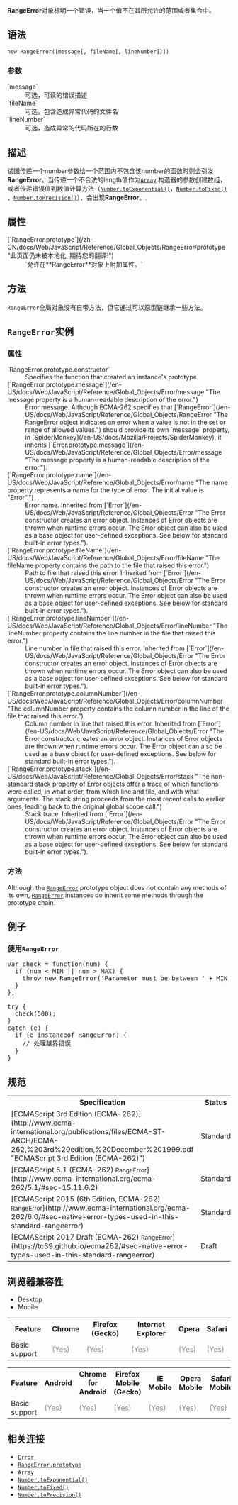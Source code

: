 **RangeError**对象标明一个错误，当一个值不在其所允许的范围或者集合中。

## 语法

    new RangeError([message[, fileName[, lineNumber]]])

### 参数

<dl>

<dt>`message`</dt>

<dd>可选，可读的错误描述</dd>

<dt>`fileName`<span title="This API has not been standardized."></span></dt>

<dd>可选，包含造成异常代码的文件名</dd>

<dt>`lineNumber`<span title="This API has not been standardized."></span></dt>

<dd>可选，造成异常的代码所在的行数</dd>

</dl>

## 描述

试图传递一个number参数给一个范围内不包含该number的函数时则会引发**RangeError**。当传递一个不合法的length值作为[`Array`](/zh-CN/docs/Web/JavaScript/Reference/Array "此页面仍未被本地化, 期待您的翻译!") 构造器的参数创建数组，或者传递错误值到数值计算方法（[`Number.toExponential()`](/zh-CN/docs/Web/JavaScript/Reference/Global_Objects/Number/toExponential "toExponential() 方法以指数表示法返回该数值字符串表示形式。")，[`Number.toFixed()`](/zh-CN/docs/Web/JavaScript/Reference/Global_Objects/Number/toFixed "toFixed() 方法使用定点表示法来格式化一个数。") ，[`Number.toPrecision()`](/zh-CN/docs/Web/JavaScript/Reference/Global_Objects/Number/toPrecision "toPrecision() 方法以指定的精度返回该数值对象的字符串表示。")），会出现**RangeError**。.

## 属性

<dl>

<dt>[`RangeError.prototype`](/zh-CN/docs/Web/JavaScript/Reference/Global_Objects/RangeError/prototype "此页面仍未被本地化, 期待您的翻译!")</dt>

<dd>`允许在**RangeError**对象上附加属性。`</dd>

</dl>

## 方法

`RangeError`全局对象没有自带方法，但它通过可以原型链继承一些方法。

## `RangeError`实例

### 属性

<div>

<dl>

<dt>`RangeError.prototype.constructor`</dt>

<dd>Specifies the function that created an instance's prototype.</dd>

<dt>[`RangeError.prototype.message`](/en-US/docs/Web/JavaScript/Reference/Global_Objects/Error/message "The message property is a human-readable description of the error.")</dt>

<dd>Error message. Although ECMA-262 specifies that [`RangeError`](/en-US/docs/Web/JavaScript/Reference/Global_Objects/RangeError "The RangeError object indicates an error when a value is not in the set or range of allowed values.") should provide its own `message` property, in [SpiderMonkey](/en-US/docs/Mozilla/Projects/SpiderMonkey), it inherits [`Error.prototype.message`](/en-US/docs/Web/JavaScript/Reference/Global_Objects/Error/message "The message property is a human-readable description of the error.").</dd>

<dt>[`RangeError.prototype.name`](/en-US/docs/Web/JavaScript/Reference/Global_Objects/Error/name "The name property represents a name for the type of error. The initial value is "Error".")</dt>

<dd>Error name. Inherited from [`Error`](/en-US/docs/Web/JavaScript/Reference/Global_Objects/Error "The Error constructor creates an error object. Instances of Error objects are thrown when runtime errors occur. The Error object can also be used as a base object for user-defined exceptions. See below for standard built-in error types.").</dd>

<dt>[`RangeError.prototype.fileName`](/en-US/docs/Web/JavaScript/Reference/Global_Objects/Error/fileName "The fileName property contains the path to the file that raised this error.")</dt>

<dd>Path to file that raised this error. Inherited from [`Error`](/en-US/docs/Web/JavaScript/Reference/Global_Objects/Error "The Error constructor creates an error object. Instances of Error objects are thrown when runtime errors occur. The Error object can also be used as a base object for user-defined exceptions. See below for standard built-in error types.").</dd>

<dt>[`RangeError.prototype.lineNumber`](/en-US/docs/Web/JavaScript/Reference/Global_Objects/Error/lineNumber "The lineNumber property contains the line number in the file that raised this error.")</dt>

<dd>Line number in file that raised this error. Inherited from [`Error`](/en-US/docs/Web/JavaScript/Reference/Global_Objects/Error "The Error constructor creates an error object. Instances of Error objects are thrown when runtime errors occur. The Error object can also be used as a base object for user-defined exceptions. See below for standard built-in error types.").</dd>

<dt>[`RangeError.prototype.columnNumber`](/en-US/docs/Web/JavaScript/Reference/Global_Objects/Error/columnNumber "The columnNumber property contains the column number in the line of the file that raised this error.")</dt>

<dd>Column number in line that raised this error. Inherited from [`Error`](/en-US/docs/Web/JavaScript/Reference/Global_Objects/Error "The Error constructor creates an error object. Instances of Error objects are thrown when runtime errors occur. The Error object can also be used as a base object for user-defined exceptions. See below for standard built-in error types.").</dd>

<dt>[`RangeError.prototype.stack`](/en-US/docs/Web/JavaScript/Reference/Global_Objects/Error/stack "The non-standard stack property of Error objects offer a trace of which functions were called, in what order, from which line and file, and with what arguments. The stack string proceeds from the most recent calls to earlier ones, leading back to the original global scope call.")</dt>

<dd>Stack trace. Inherited from [`Error`](/en-US/docs/Web/JavaScript/Reference/Global_Objects/Error "The Error constructor creates an error object. Instances of Error objects are thrown when runtime errors occur. The Error object can also be used as a base object for user-defined exceptions. See below for standard built-in error types.").</dd>

</dl>

</div>

### 方法

<div>

Although the [`RangeError`](/en-US/docs/Web/JavaScript/Reference/Global_Objects/RangeError "The RangeError object indicates an error when a value is not in the set or range of allowed values.") prototype object does not contain any methods of its own, [`RangeError`](/en-US/docs/Web/JavaScript/Reference/Global_Objects/RangeError "The RangeError object indicates an error when a value is not in the set or range of allowed values.") instances do inherit some methods through the prototype chain.

</div>

## 例子

### 使用`RangeError`

<pre class="brush: js">var check = function(num) {
  if (num < MIN || num > MAX) {
    throw new RangeError('Parameter must be between ' + MIN + ' and ' + MAX);
  }
};

try {
  check(500);
}
catch (e) {
  if (e instanceof RangeError) {
    // 处理越界错误
  }
}
</pre>

## 规范

<table class="standard-table">

<tbody>

<tr>

<th scope="col">Specification</th>

<th scope="col">Status</th>

<th scope="col">Comment</th>

</tr>

<tr>

<td>[ECMAScript 3rd Edition (ECMA-262)](http://www.ecma-international.org/publications/files/ECMA-ST-ARCH/ECMA-262,%203rd%20edition,%20December%201999.pdf "ECMAScript 3rd Edition (ECMA-262)")</td>

<td><span class="spec-Standard">Standard</span></td>

<td>Initial definition.</td>

</tr>

<tr>

<td>[ECMAScript 5.1 (ECMA-262)  
<small lang="zh-CN">RangeError</small>](http://www.ecma-international.org/ecma-262/5.1/#sec-15.11.6.2)</td>

<td><span class="spec-Standard">Standard</span></td>

<td> </td>

</tr>

<tr>

<td>[ECMAScript 2015 (6th Edition, ECMA-262)  
<small lang="zh-CN">RangeError</small>](http://www.ecma-international.org/ecma-262/6.0/#sec-native-error-types-used-in-this-standard-rangeerror)</td>

<td><span class="spec-Standard">Standard</span></td>

<td> </td>

</tr>

<tr>

<td>[ECMAScript 2017 Draft (ECMA-262)  
<small lang="zh-CN">RangeError</small>](https://tc39.github.io/ecma262/#sec-native-error-types-used-in-this-standard-rangeerror)</td>

<td><span class="spec-Draft">Draft</span></td>

<td> </td>

</tr>

</tbody>

</table>

## 浏览器兼容性

<div>

<div class="htab"><a id="AutoCompatibilityTable" name="AutoCompatibilityTable"></a>

*   <a>Desktop</a>
*   <a>Mobile</a>

</div>

</div>

<div id="compat-desktop">

<table class="compat-table">

<tbody>

<tr>

<th>Feature</th>

<th>Chrome</th>

<th>Firefox (Gecko)</th>

<th>Internet Explorer</th>

<th>Opera</th>

<th>Safari</th>

</tr>

<tr>

<td>Basic support</td>

<td><span title="Please update this with the earliest version of support." style="color: #888;">(Yes)</span></td>

<td><span title="Please update this with the earliest version of support." style="color: #888;">(Yes)</span></td>

<td><span title="Please update this with the earliest version of support." style="color: #888;">(Yes)</span></td>

<td><span title="Please update this with the earliest version of support." style="color: #888;">(Yes)</span></td>

<td><span title="Please update this with the earliest version of support." style="color: #888;">(Yes)</span></td>

</tr>

</tbody>

</table>

</div>

<div id="compat-mobile">

<table class="compat-table">

<tbody>

<tr>

<th>Feature</th>

<th>Android</th>

<th>Chrome for Android</th>

<th>Firefox Mobile (Gecko)</th>

<th>IE Mobile</th>

<th>Opera Mobile</th>

<th>Safari Mobile</th>

</tr>

<tr>

<td>Basic support</td>

<td><span title="Please update this with the earliest version of support." style="color: #888;">(Yes)</span></td>

<td><span title="Please update this with the earliest version of support." style="color: #888;">(Yes)</span></td>

<td><span title="Please update this with the earliest version of support." style="color: #888;">(Yes)</span></td>

<td><span title="Please update this with the earliest version of support." style="color: #888;">(Yes)</span></td>

<td><span title="Please update this with the earliest version of support." style="color: #888;">(Yes)</span></td>

<td><span title="Please update this with the earliest version of support." style="color: #888;">(Yes)</span></td>

</tr>

</tbody>

</table>

</div>

## 相关连接

*   [`Error`](/zh-CN/docs/Web/JavaScript/Reference/Global_Objects/Error "通过Error的构造器可以创建一个错误对象。当运行时错误产生时，Error的实例对象会被抛出。Error对象可用于用户自定义的异常的基础对象。下面列出了各种内建的标准错误类型。")
*   [`RangeError.prototype`](/zh-CN/docs/Web/JavaScript/Reference/Global_Objects/RangeError/prototype "此页面仍未被本地化, 期待您的翻译!")
*   [`Array`](/zh-CN/docs/Web/JavaScript/Reference/Array "此页面仍未被本地化, 期待您的翻译!")
*   [`Number.toExponential()`](/zh-CN/docs/Web/JavaScript/Reference/Global_Objects/Number/toExponential "toExponential() 方法以指数表示法返回该数值字符串表示形式。")
*   [`Number.toFixed()`](/zh-CN/docs/Web/JavaScript/Reference/Global_Objects/Number/toFixed "toFixed() 方法使用定点表示法来格式化一个数。")
*   [`Number.toPrecision()`](/zh-CN/docs/Web/JavaScript/Reference/Global_Objects/Number/toPrecision "toPrecision() 方法以指定的精度返回该数值对象的字符串表示。")